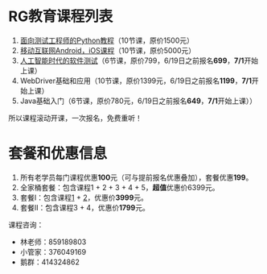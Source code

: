# RG教育课程列表
1. [面向测试工程师的Python教程](面向测试工程师的Python教程.md)（10节课，原价1500元）
2. [移动互联网Android，iOS课程](移动互联网课程.md)（10节课，原价5000元）
3. [人工智能时代的软件测试](人工智能时代的软件测试.md)（6节课，原价799，6/19日之前报名**699**，**7/1**开始上课）
4. WebDriver基础和应用（10节课，原价1399元，6/19日之前报名**1199**，**7/1**开始上课）
5. Java基础入门（6节课，原价780元，6/19日之前报名**649**，**7/1**开始上课））

所以课程滚动开课，一次报名，免费重听！

# 套餐和优惠信息
1. 所有老学员每门课程优惠**100**元（可与提前报名优惠叠加），套餐优惠**199**。
2. 全家桶套餐：包含课程1 + 2 + 3 + 4 + 5，**超值**优惠价6399元。
3. 套餐I：包含课程[1](面向测试工程师的Python教程.md) + [2](移动互联网课程.md)，优惠价**3999**元。
4. 套餐II：包含课程3 + 4，优惠价**1799**元。

课程咨询：
- 林老师：859189803
- 小管家：376049169
- 鹅群：414324862
